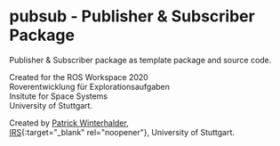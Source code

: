 # pubsub - Publisher & Subscriber Package
Publisher & Subscriber package as template package and source code.  

Created for the ROS Workspace 2020  
Roverentwicklung für Explorationsaufgaben  
Insitute for Space Systems  
University of Stuttgart.

Created by [Patrick Winterhalder](),  
[IRS](https://www.irs.uni-stuttgart.de/en/){:target="_blank" rel="noopener"}, University of Stuttgart.
